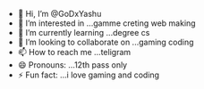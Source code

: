 - 👋 Hi, I’m @GoDxYashu
- 👀 I’m interested in ...gamme creting web making
- 🌱 I’m currently learning ...degree cs
- 💞️ I’m looking to collaborate on ...gaming coding
- 📫 How to reach me ...teligram
- 😄 Pronouns: ...12th pass only
- ⚡ Fun fact: ...i love gaming and coding

<!---
GoDxYashu/GoDxYashu is a ✨ special ✨ repository because its `README.md` (this file) appears on your GitHub profile.
You can click the Preview link to take a look at your changes.
--->
